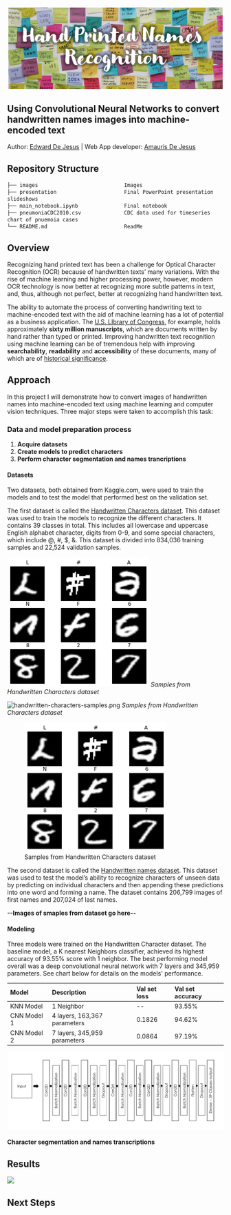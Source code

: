 <p><img src="./images/git-hub-header-3.png" alt="Header"></p>

## Using Convolutional Neural Networks to convert handwritten names images into machine-encoded text
Author: [Edward De Jesus](https://github.com/edejesus196) | Web App developer: [Amauris De Jesus ](https://github.com/Amauris)

## Repository Structure
    
    ├── images                            Images
    ├── presentation                      Final PowerPoint presentation slideshows
    ├── main_notebook.ipynb               Final notebook 
    ├── pneumoniaCDC2010.csv              CDC data used for timeseries chart of pnuemoia cases
    └── README.md                         ReadMe

## Overview

Recognizing hand printed text has been a challenge for Optical Character Recognition (OCR) because of handwritten texts’ many variations. With the rise of machine learning and higher processing power, however, modern OCR technology is now better at recognizing more subtle patterns in text, and, thus, although not perfect, better at recognizing hand handwritten text. 

The ability to automate the process of converting handwriting text to machine-encoded text with the aid of machine learning has a lot of potential as a business application. The [U.S. LIbrary of Congress](https://www.loc.gov/rr/mss/), for example, holds approximately **sixty million manuscripts**, which are documents written by hand rather than typed or printed. Improving handwritten text recognition using machine learning can be of tremendous help with improving **searchability**, **readability** and **accessibility** of these documents, many of which are of [historical significance](https://guides.loc.gov/manuscripts-illustrated-guide).

## Approach

In this project I will demonstrate how to convert images of handwritten names into machine-encoded text using machine learning and computer vision techniques. Three major steps were taken to accomplish this task:

### Data and model preparation process
1. **Acquire datasets**
2. **Create models to predict characters**
3. **Perform character segmentation and names trancriptions**

#### Datasets
Two datasets, both obtained from Kaggle.com, were used to train the models and to test the model that performed best on the validation set.

The first dataset is called the [Handwritten Characters dataset](https://www.kaggle.com/vaibhao/handwritten-characters). This dataset was used to train the models to recognize the different characters. It contains 39 classes in total. This includes all lowercase and uppercase English alphabet character, digits from 0-9, and some special characters, which include @, #, $, &. This dataset is divided into  834,036 training samples and 22,524 validation samples.

<p>
    <img src="./images/handwritten-characters-samples.png" alt>
    <em>Samples from Handwritten Characters dataset</em>
</p>

![handwritten-characters-samples.png]("./images/handwritten-characters-samples.png")
*Samples from Handwritten Characters dataset*

<figure>
  <img src="./images/handwritten-characters-samples.png" alt="samples">
  <figcaption>Samples from Handwritten Characters dataset</figcaption>
</figure>

The second dataset is called the [Handwritten names dataset](https://www.kaggle.com/landlord/handwriting-recognition). This dataset was  used to test the model’s ability to recognize characters of unseen data by predicting on individual characters and then appending these predictions into one word and  forming a name.  The dataset contains 206,799 images of first names and 207,024 of last names. 

**--Images of smaples from dataset go here--**

#### Modeling
Three models were trained on the Handwritten Character dataset. The baseline model, a K nearest Neighbors classifier, achieved its highest accuracy of 93.55% score with 1 neighbor. The best performing model overall was a deep convolutional neural network with 7 layers and 345,959 parameters. See chart below for details on the models' performance.

|Model      |Description                 |Val set loss|Val set accuracy|
|:----------|:---------------------------|:-----------|:---------------|
|KNN Model  |1 Neighbor                  |--          |93.55%          |
|CNN Model 1|4 layers, 163,367 parameters|0.1826      |94.62%          |
|CNN Model 2|7 layers, 345,959 parameters|0.0864      |97.19%          |

<p><img src="./images/CNN_model_3 - architecture.png"></p>

#### Character segmentation and names transcriptions

## Results

<p><img src="./images/webb-app.gif"></p>

## Next Steps
